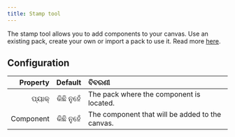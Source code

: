 ```yaml
---
title: Stamp tool
---
```


The stamp tool allows you to add components to your canvas.
Use an existing pack, create your own or import a pack to use it. Read more [here](../../pack).

## Configuration

|  Property |   Default  | ବିବରଣୀ                                                          |
| --------: | :--------: | :-------------------------------------------------------------- |
|    ପ୍ୟାକ୍ | କିଛି ନୁହେଁ | The pack where the component is located.        |
| Component | କିଛି ନୁହେଁ | The component that will be added to the canvas. |

